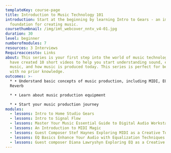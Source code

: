 ```yaml
---
templateKey: course-page
title: Introduction to Music Technology 101
introduction: Start at the beginning by learning Intro to Gears - an important
  foundation for creating music.
coursethumbnail: /img/imt_webcover_nntv_v4-01.jpg
duration: 30
level: beginner
numberofmodules: 7
resources: 3 Interviews
Requireaccessto: Links
about: This series is your first step into the world of music technology. We
  have created 10 short videos to help you start understanding sound, electronic
  music, and how music is produced today. This series is perfect for beginners
  with no prior knowledge.
outcomes: >-
  * • Understand basic concepts of music production, including MIDI, EQ and
  Reverb

  * • Learn about music production equipment 

  * • Start your music production journey
modules:
  - lessons: Intro to Home Studio Gears
  - lessons: Intro to Signal Flow
  - lessons: Master Your Music Essential Guide to Digital Audio Workstations DAW
  - lessons: An Introduction to MIDI Magic
  - lessons: Guest Composer Stef Haynes Exploring MIDI as a Creative Tool
  - lessons: EQ Basics Enhance Your Audio with Equalization Techniques
  - lessons: Guest composer Diana Lawryshyn Exploring EQ as a Creative Tool
---
```


